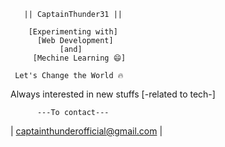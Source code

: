        || CaptainThunder31 ||

        [Experimenting with]
          [Web Development]
               [and]
         [Mechine Learning 😄]

     Let's Change the World 🔥

   Always interested in new stuffs
        [-related to tech-]

          ---To contact---
           
| captainthunderofficial@gmail.com |